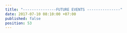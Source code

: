 ```yaml
---
title: "---------------FUTURE EVENTS ---------------"
date: 2017-07-10 08:10:00 +07:00
published: false
position: 53
---
```


